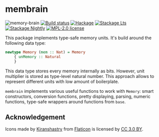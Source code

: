 # membrain

![memory-brain](https://user-images.githubusercontent.com/4276606/61223141-aa6bf400-a74e-11e9-876a-09e883ee5d5a.png)
[![Build status](https://img.shields.io/travis/kowainik/membrain.svg?logo=travis)](https://travis-ci.org/kowainik/membrain)
[![Hackage](https://img.shields.io/hackage/v/membrain.svg?logo=haskell)](https://hackage.haskell.org/package/membrain)
[![Stackage Lts](http://stackage.org/package/membrain/badge/lts)](http://stackage.org/lts/package/membrain)
[![Stackage Nightly](http://stackage.org/package/membrain/badge/nightly)](http://stackage.org/nightly/package/membrain)
[![MPL-2.0 license](https://img.shields.io/badge/license-MPL--2.0-blue.svg)](LICENSE)

This package implements type-safe memory units. It's build around the following
data type:

```haskell
newtype Memory (mem :: Nat) = Memory
    { unMemory :: Natural
    }
```

This data type stores every memory internally as bits. However, unit multiplier
is stored as type-level natural number. This approach allows to represent
different units with low amount of boilerplate.

`membrain` implements various useful functions to work with `Memory`: smart
constructors, conversion functions, pretty displaying, parsing, numeric
functions, type-safe wrappers around functions from `base`.

## Acknowledgement

Icons made by [Kiranshastry](https://www.flaticon.com/authors/kiranshastry) from [Flaticon](https://www.flaticon.com/) is licensed by [CC 3.0 BY](http://creativecommons.org/licenses/by/3.0/).
